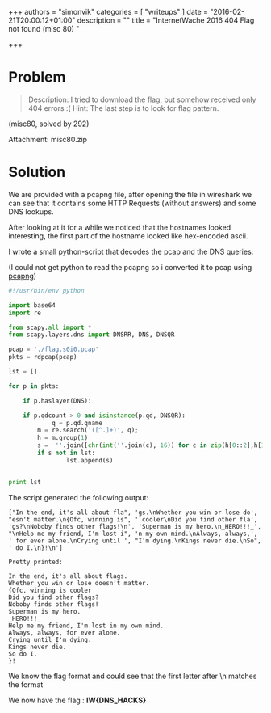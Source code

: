 +++
authors = "simonvik"
categories = [ "writeups" ]
date = "2016-02-21T20:00:12+01:00"
description = ""
title = "InternetWache 2016 404 Flag not found (misc 80) "

+++

# Problem

> Description: I tried to download the flag, but somehow received only 404 errors
:( Hint: The last step is to look for flag pattern.

(misc80, solved by 292)

Attachment: misc80.zip

# Solution

We are provided with a pcapng file, after opening the file in wireshark we can
see that it contains some HTTP Requests (without answers) and some DNS lookups.

After looking at it for a while we noticed that the hostnames looked
interesting, the first part of the hostname looked like hex-encoded ascii.


I wrote a small python-script that decodes the pcap and the DNS queries:

(I could not get python to read the pcapng so i converted it to pcap using [pcapng](http://pcapng.com/))

~~~PYTHON
#!/usr/bin/env python

import base64
import re

from scapy.all import *
from scapy.layers.dns import DNSRR, DNS, DNSQR

pcap = './flag.s0i0.pcap'
pkts = rdpcap(pcap)

lst = []

for p in pkts:

    if p.haslayer(DNS):

	if p.qdcount > 0 and isinstance(p.qd, DNSQR):
            q = p.qd.qname
	    m = re.search('([^.]+)', q);
	    h = m.group(1)
	    s =  ''.join([chr(int(''.join(c), 16)) for c in zip(h[0::2],h[1::2])])
	    if s not in lst:
                lst.append(s)


print lst
~~~

The script generated the  following output:

~~~
["In the end, it's all about fla", 'gs.\nWhether you win or lose do', "esn't matter.\n{Ofc, winning is", ' cooler\nDid you find other fla', 'gs?\nNoboby finds other flags!\n', 'Superman is my hero.\n_HERO!!!_', "\nHelp me my friend, I'm lost i", 'n my own mind.\nAlways, always,', ' for ever alone.\nCrying until ', "I'm dying.\nKings never die.\nSo", ' do I.\n}!\n']

Pretty printed:

In the end, it's all about flags.
Whether you win or lose doesn't matter.
{Ofc, winning is cooler
Did you find other flags?
Noboby finds other flags!
Superman is my hero.
_HERO!!!_
Help me my friend, I'm lost in my own mind.
Always, always, for ever alone.
Crying until I'm dying.
Kings never die.
So do I.
}!

~~~

We know the flag format and could see that the first letter after \n matches the format

We now have the flag : **IW{DNS_HACKS}**
